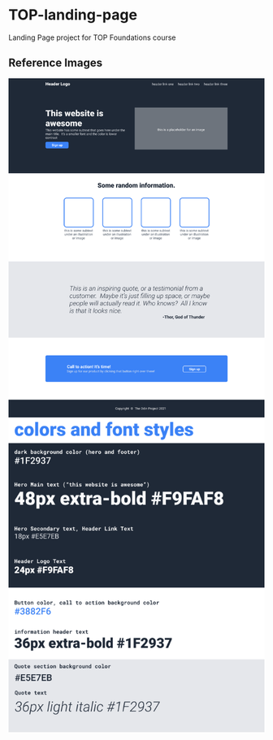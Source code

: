 # TOP-landing-page
Landing Page project for TOP Foundations course

## Reference Images
![reference-image-1](./01.png)
![reference-image-2](./02.png)